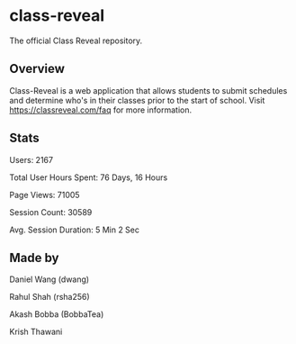 # class-reveal
The official Class Reveal repository.

## Overview
Class-Reveal is a web application that allows students to submit schedules and determine who's in their classes prior to the start of school. Visit https://classreveal.com/faq for more information.

## Stats
Users: 2167

Total User Hours Spent: 76 Days, 16 Hours

Page Views: 71005

Session Count: 30589 

Avg. Session Duration: 5 Min 2 Sec

## Made by 
Daniel Wang (dwang)

Rahul Shah (rsha256)

Akash Bobba (BobbaTea)

Krish Thawani 
